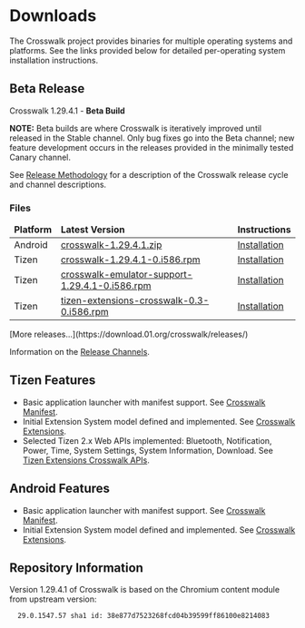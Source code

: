 # Downloads

The Crosswalk project provides binaries for multiple operating systems and platforms. See the links provided below for detailed per-operating system installation instructions.

## Beta Release

Crosswalk 1.29.4.1 - **Beta Build**

**NOTE:**
Beta builds are where Crosswalk is iteratively improved until released in the Stable 
channel. Only bug fixes go into the Beta channel; new feature development occurs in the releases provided in the minimally tested Canary channel.

See [Release Methodology](#wiki/Release-methodology) for a description of the Crosswalk release cycle and channel descriptions.

### Files
<table width=100%>
<thead style='font-weight:bold'><tr><td>Platform</td><td>Latest Version</td><td>Instructions</td></tr></thead>
<tbody>
<tr><td>Android</td><td><a href='https://download.01.org/crosswalk/releases/android/beta/crosswalk-1.29.4.1.zip'>crosswalk-1.29.4.1.zip</a></td>
<td><a href='#documentation/installing_crosswalk/android'>Installation</td></tr>
<tr><td>Tizen</td><td><a href='https://download.01.org/crosswalk/releases/tizen/beta/crosswalk-1.29.4.1-0.i586.rpm'>crosswalk-1.29.4.1-0.i586.rpm</a></td><td><a href='#documentation/installing_crosswalk/tizen'>Installation</td></tr></tr>
<tr><td>Tizen</td><td><a href='https://download.01.org/crosswalk/releases/tizen/beta/crosswalk-emulator-support-1.29.4.1-0.i586.rpm'>crosswalk-emulator-support-1.29.4.1-0.i586.rpm</a></td><td><a href='#documentation/installing_crosswalk/tizen'>Installation</td></tr></tr>
<tr><td>Tizen</td><td><a href='https://download.01.org/crosswalk/releases/tizen/canary/tizen-extensions-crosswalk-0.3-0.i586.rpm'>tizen-extensions-crosswalk-0.3-0.i586.rpm</a></td><td><a href='#documentation/installing_crosswalk/tizen'>Installation</td></tr></tr>
</tbody>
</table>
[More releases...](https://download.01.org/crosswalk/releases/)

Information on the [Release Channels](#wiki/Release-methodology).

## Tizen Features
* Basic application launcher with manifest support. See [Crosswalk Manifest](#wiki/Crosswalk-manifest).
* Initial Extension System model defined and implemented. See [Crosswalk Extensions](#wiki/Crosswalk-extensions).
* Selected Tizen 2.x Web APIs implemented: Bluetooth, Notification, 
Power, Time, System Settings, System Information, Download. See 
[Tizen Extensions Crosswalk APIs](https://github.com/crosswalk-project/tizen-extensions-crosswalk/wiki/APIs).

## Android Features
* Basic application launcher with manifest support. See [Crosswalk Manifest](#wiki/Crosswalk-manifest).
* Initial Extension System model defined and implemented. See [Crosswalk Extensions](#wiki/Crosswalk-extensions).

## Repository Information
Version 1.29.4.1 of Crosswalk is based on the Chromium content module from
upstream version:
```
  29.0.1547.57 sha1 id: 38e877d7523268fcd04b39599ff86100e8214083
```
